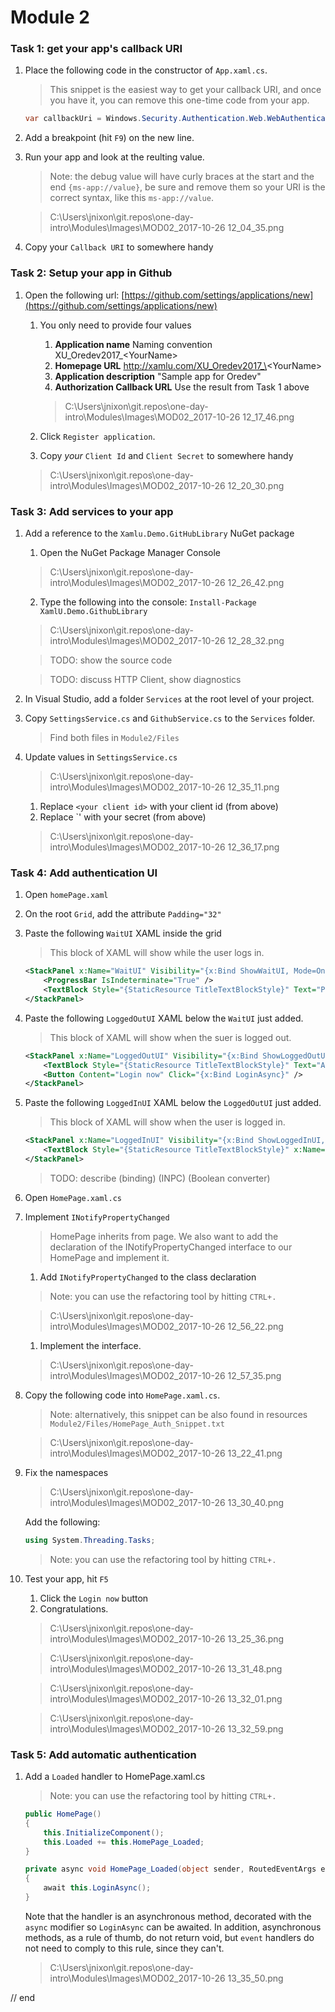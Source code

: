 # Module 2

### Task 1: get your app's callback URI

1. Place the following code in the constructor of `App.xaml.cs`.

    > This snippet is the easiest way to get your callback URI, and once you have it, you can remove this one-time code from your app. 

    ```csharp
    var callbackUri = Windows.Security.Authentication.Web.WebAuthenticationBroker.GetCurrentApplicationCallbackUri(); 
    ```

1. Add a breakpoint (hit `F9`) on the new line.  
1. Run your app and look at the reulting value.

    > Note: the debug value will have curly braces at the start and the end `{ms-app://value}`, be sure and remove them so your URI is the correct syntax, like this `ms-app://value`. 

    > C:\Users\jnixon\git.repos\one-day-intro\Modules\Images\MOD02_2017-10-26 12_04_35.png

1. Copy your `Callback URI` to somewhere handy

### Task 2: Setup your app in Github

1. Open the following url: [https://github.com/settings/applications/new](https://github.com/settings/applications/new)

    1. You only need to provide four values
        1. **Application name** Naming convention XU_Oredev2017_\<YourName\>
        1. **Homepage URL** http://xamlu.com/XU_Oredev2017_\<YourName\>
        1. **Application description** "Sample app for Oredev"
        1. **Authorization Callback URL** Use the result from Task 1 above

        > C:\Users\jnixon\git.repos\one-day-intro\Modules\Images\MOD02_2017-10-26 12_17_46.png

    1. Click `Register application`.
    1. Copy *your* `Client Id` and `Client Secret` to somewhere handy

    > C:\Users\jnixon\git.repos\one-day-intro\Modules\Images\MOD02_2017-10-26 12_20_30.png

### Task 3: Add services to your app

1. Add a reference to the `Xamlu.Demo.GitHubLibrary` NuGet package 

    1. Open the NuGet Package Manager Console
    
    > C:\Users\jnixon\git.repos\one-day-intro\Modules\Images\MOD02_2017-10-26 12_26_42.png

    2. Type the following into the console: `Install-Package XamlU.Demo.GithubLibrary`

    > C:\Users\jnixon\git.repos\one-day-intro\Modules\Images\MOD02_2017-10-26 12_28_32.png

    > TODO: show the source code

    > TODO: discuss HTTP Client, show diagnostics

1. In Visual Studio, add a folder `Services` at the root level of your project.
1. Copy `SettingsService.cs` and `GithubService.cs` to the `Services` folder.
    
    > Find both files in `Module2/Files`

1. Update values in `SettingsService.cs`

    > C:\Users\jnixon\git.repos\one-day-intro\Modules\Images\MOD02_2017-10-26 12_35_11.png

    1. Replace `<your client id>` with your client id (from above)
    2. Replace `<your secret>' with your secret (from above)

    > C:\Users\jnixon\git.repos\one-day-intro\Modules\Images\MOD02_2017-10-26 12_36_17.png

### Task 4: Add authentication UI

1. Open `homePage.xaml`
1. On the root `Grid`, add the attribute `Padding="32"`
1. Paste the following `WaitUI` XAML inside the grid

    > This block of XAML will show while the user logs in. 

    ```xml
    <StackPanel x:Name="WaitUI" Visibility="{x:Bind ShowWaitUI, Mode=OneWay}">
        <ProgressBar IsIndeterminate="True" />
        <TextBlock Style="{StaticResource TitleTextBlockStyle}" Text="Please wait" />
    </StackPanel> 
    ```

1. Paste the following `LoggedOutUI` XAML below the `WaitUI` just added.

    > This block of XAML will show when the suer is logged out. 

    ```xml
    <StackPanel x:Name="LoggedOutUI" Visibility="{x:Bind ShowLoggedOutUI, Mode=OneWay}">
        <TextBlock Style="{StaticResource TitleTextBlockStyle}" Text="Authentication is required" />
        <Button Content="Login now" Click="{x:Bind LoginAsync}" />
    </StackPanel> 
    ```
1. Paste the following `LoggedInUI` XAML below the `LoggedOutUI` just added.

    > This block of XAML will show when the user is logged in. 

    ```xml
    <StackPanel x:Name="LoggedInUI" Visibility="{x:Bind ShowLoggedInUI, Mode=OneWay}">
        <TextBlock Style="{StaticResource TitleTextBlockStyle}" x:Name="UserNameTextBlock" Text="{x:Bind User.name, Mode=OneWay}" />
    </StackPanel> 
    ```
    > TODO: describe (binding) (INPC) (Boolean converter)

1. Open `HomePage.xaml.cs`

1. Implement `INotifyPropertyChanged`

    > HomePage inherits from page. We also want to add the declaration of the INotifyPropertyChanged interface to our HomePage and implement it.

    1. Add `INotifyPropertyChanged` to the class declaration

    > Note: you can use the refactoring tool by hitting `CTRL+.`

    > C:\Users\jnixon\git.repos\one-day-intro\Modules\Images\MOD02_2017-10-26 12_56_22.png

    1. Implement the interface. 
    
    > C:\Users\jnixon\git.repos\one-day-intro\Modules\Images\MOD02_2017-10-26 12_57_35.png

1. Copy the following code into `HomePage.xaml.cs`.

    > Note: alternatively, this snippet can be also found in resources `Module2/Files/HomePage_Auth_Snippet.txt`

    > C:\Users\jnixon\git.repos\one-day-intro\Modules\Images\MOD02_2017-10-26 13_22_41.png

1. Fix the namespaces

    > C:\Users\jnixon\git.repos\one-day-intro\Modules\Images\MOD02_2017-10-26 13_30_40.png

    Add the following:

    ```csharp
    using System.Threading.Tasks; 
    ```

    > Note: you can use the refactoring tool by hitting `CTRL+.`

1. Test your app, hit `F5`

    1. Click the `Login now` button
    1. Congratulations.

    > C:\Users\jnixon\git.repos\one-day-intro\Modules\Images\MOD02_2017-10-26 13_25_36.png

    > C:\Users\jnixon\git.repos\one-day-intro\Modules\Images\MOD02_2017-10-26 13_31_48.png

    > C:\Users\jnixon\git.repos\one-day-intro\Modules\Images\MOD02_2017-10-26 13_32_01.png

    > C:\Users\jnixon\git.repos\one-day-intro\Modules\Images\MOD02_2017-10-26 13_32_59.png

### Task 5: Add automatic authentication 

1. Add a `Loaded` handler to HomePage.xaml.cs

    > Note: you can use the refactoring tool by hitting `CTRL+.`

    ```csharp
    public HomePage()
    {
        this.InitializeComponent();
        this.Loaded += this.HomePage_Loaded;
    }

    private async void HomePage_Loaded(object sender, RoutedEventArgs e)
    {
        await this.LoginAsync();
    } 
    ```
    Note that the handler is an asynchronous method, decorated with the `async` modifier so `LoginAsync` can be awaited. In addition, asynchronous methods, as a rule of thumb, do not return void, but `event` handlers do not need to comply to this rule, since they can't. 

    > C:\Users\jnixon\git.repos\one-day-intro\Modules\Images\MOD02_2017-10-26 13_35_50.png

// end